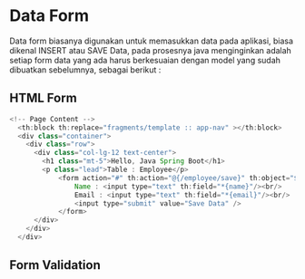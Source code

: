 # Data Form

Data form biasanya digunakan untuk memasukkan data pada aplikasi, biasa dikenal INSERT atau SAVE Data, pada prosesnya java menginginkan adalah setiap form data yang ada harus berkesuaian dengan model yang sudah dibuatkan sebelumnya, sebagai berikut :

## HTML Form

```java
<!-- Page Content -->
  <th:block th:replace="fragments/template :: app-nav" ></th:block>
  <div class="container">
    <div class="row">
      <div class="col-lg-12 text-center">
        <h1 class="mt-5">Hello, Java Spring Boot</h1>
        <p class="lead">Table : Employee</p>
        	<form action="#" th:action="@{/employee/save}" th:object="${employee}"method="POST">
    			Name : <input type="text" th:field="*{name}"/><br/>
    			Email : <input type="text" th:field="*{email}"/><br/>
    			<input type="submit" value="Save Data" />
			</form>
      </div>
    </div>
  </div>
```

## Form Validation




